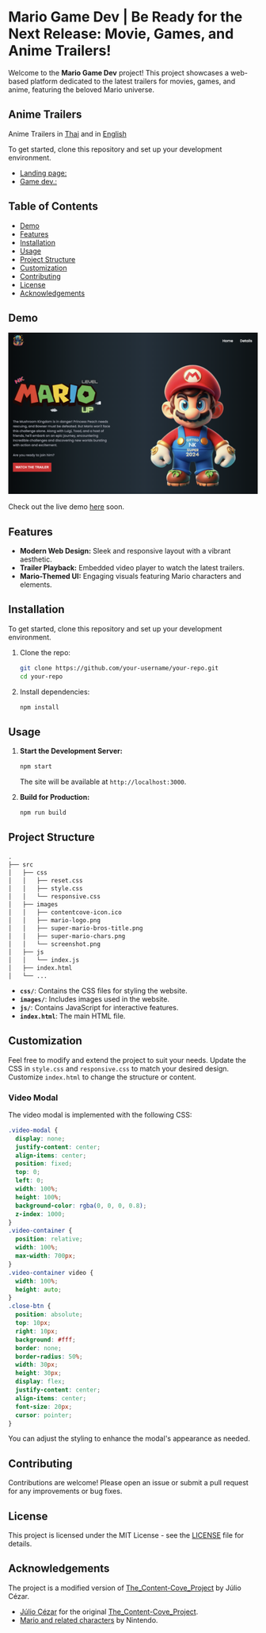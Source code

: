 # Mario Game Dev | Be Ready for the Next Release: Movie, Games, and Anime Trailers!

Welcome to the **Mario Game Dev** project! This project showcases a web-based platform dedicated to the latest trailers for movies, games, and anime, featuring the beloved Mario universe. 

## Anime Trailers
Anime Trailers in [Thai](https://www.youtube.com/watch?v=v5Vg3UghQ1Y) 
and in [English](https://www.youtube.com/watch?v=tMMke8QAcqA) 

To get started, clone this repository and set up your development environment.
- [Landing page:](https://github.com/worachat-dev/Super-Mario-Adventure-Landingpage-dev) 
- [Game dev.:](https://github.com/worachat-dev/Super-Mario-Adventure-Game-dev) 


## Table of Contents

- [Demo](#demo)
- [Features](#features)
- [Installation](#installation)
- [Usage](#usage)
- [Project Structure](#project-structure)
- [Customization](#customization)
- [Contributing](#contributing)
- [License](#license)
- [Acknowledgements](#acknowledgements)

## Demo

![Demo Screenshot](./src/images/screenshot.png)

Check out the live demo [here](#) soon.

## Features

- **Modern Web Design:** Sleek and responsive layout with a vibrant aesthetic.
- **Trailer Playback:** Embedded video player to watch the latest trailers.
- **Mario-Themed UI:** Engaging visuals featuring Mario characters and elements.

## Installation

To get started, clone this repository and set up your development environment.

1. Clone the repo:
   ```bash
   git clone https://github.com/your-username/your-repo.git
   cd your-repo
   ```

2. Install dependencies:
   ```bash
   npm install
   ```

## Usage

1. **Start the Development Server:**
   ```bash
   npm start
   ```
   The site will be available at `http://localhost:3000`.

2. **Build for Production:**
   ```bash
   npm run build
   ```

## Project Structure

```
.
├── src
│   ├── css
│   │   ├── reset.css
│   │   ├── style.css
│   │   └── responsive.css
│   ├── images
│   │   ├── contentcove-icon.ico
│   │   ├── mario-logo.png
│   │   ├── super-mario-bros-title.png
│   │   ├── super-mario-chars.png
│   │   └── screenshot.png
│   ├── js
│   │   └── index.js
│   ├── index.html
│   └── ...
```

- **`css/`**: Contains the CSS files for styling the website.
- **`images/`**: Includes images used in the website.
- **`js/`**: Contains JavaScript for interactive features.
- **`index.html`**: The main HTML file.

## Customization

Feel free to modify and extend the project to suit your needs. Update the CSS in `style.css` and `responsive.css` to match your desired design. Customize `index.html` to change the structure or content.

### Video Modal

The video modal is implemented with the following CSS:

```css
.video-modal {
  display: none;
  justify-content: center;
  align-items: center;
  position: fixed;
  top: 0;
  left: 0;
  width: 100%;
  height: 100%;
  background-color: rgba(0, 0, 0, 0.8);
  z-index: 1000;
}
.video-container {
  position: relative;
  width: 100%;
  max-width: 700px;
}
.video-container video {
  width: 100%;
  height: auto;
}
.close-btn {
  position: absolute;
  top: 10px;
  right: 10px;
  background: #fff;
  border: none;
  border-radius: 50%;
  width: 30px;
  height: 30px;
  display: flex;
  justify-content: center;
  align-items: center;
  font-size: 20px;
  cursor: pointer;
}
```

You can adjust the styling to enhance the modal's appearance as needed.

## Contributing

Contributions are welcome! Please open an issue or submit a pull request for any improvements or bug fixes.

## License

This project is licensed under the MIT License - see the [LICENSE](LICENSE) file for details.

## Acknowledgements

The project is a modified version of [The_Content-Cove_Project](https://github.com/juletopi/The_Content-Cove_Project) by Júlio Cézar.

- [Júlio Cézar](https://github.com/juletopi) for the original [The_Content-Cove_Project](https://github.com/juletopi/The_Content-Cove_Project).
- [Mario and related characters](https://www.nintendo.com/) by Nintendo.

